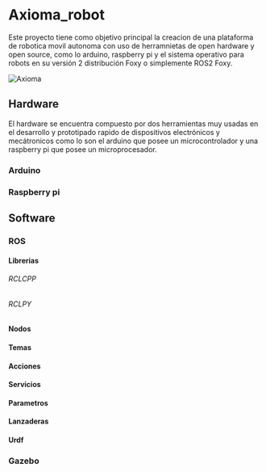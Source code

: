 # Axioma_robot
Este proyecto tiene como objetivo principal la creacion de una plataforma de robotica movil autonoma con uso de herramnietas de open hardware y open source, como lo arduino, raspberry pi y el sistema operativo para robots en su versión 2 distribución Foxy o simplemente ROS2 Foxy.

![Axioma](https://mobile.twitter.com/MrDavidAlv/status/1455949326677647360/photo/1)

## Hardware
El hardware se encuentra compuesto por dos herramientas muy usadas en el desarrollo y prototipado rapido de dispositivos electrónicos y mecátronicos como lo son el arduino que posee un microcontrolador y una raspberry pi que posee un microprocesador.

### Arduino

### Raspberry pi


## Software

### ROS
#### Librerias
###### RCLCPP
###### RCLPY
#### Nodos
#### Temas
#### Acciones
#### Servicios
#### Parametros
#### Lanzaderas
#### Urdf


### Gazebo
